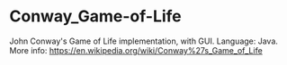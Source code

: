 # Conway_Game-of-Life
John Conway's Game of Life implementation, with GUI. Language: Java. More info: https://en.wikipedia.org/wiki/Conway%27s_Game_of_Life
